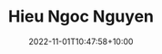 ---
title: "Hieu Ngoc Nguyen"
date: 2022-11-01T10:47:58+10:00
image: "assets/img/team/guy-1-circ.png"
jobtitle: "RA"
collaboration: student
linkedinurl: "https://www.linkedin.com/"
url: "https://www.khoadoan.me/team"
areas: NLP/LLM
promoted: true
faculty: false
research_assistant: true
urop_assistant: false
phd_student: false
weight: 10
current: true
---